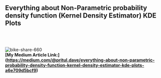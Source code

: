 <h2> Everything about Non-Parametric probability density function (Kernel Density Estimator) KDE Plots </h2> <br/> <br/>

![bike-share-660](https://miro.medium.com/max/1400/1*T5fOjqHDFdkf06ausmCLvg.png) <br/>
<b> [My Medium Article Link:] (https://medium.com/@pritul.dave/everything-about-non-parametric-probability-density-function-kernel-density-estimator-kde-plots-a6e709d5bcf9) </b>
<br/>
<br/>
